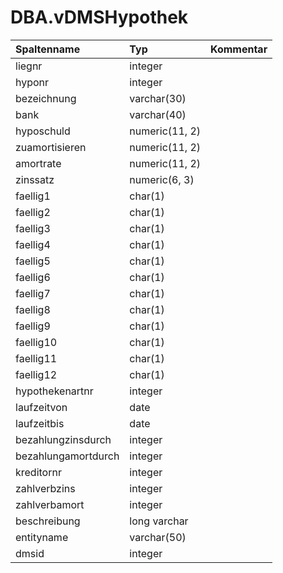 # DBA.vDMSHypothek

|Spaltenname|Typ|Kommentar|
|:----------|:--|:--------|
|liegnr|integer||
|hyponr|integer||
|bezeichnung|varchar(30)||
|bank|varchar(40)||
|hyposchuld|numeric(11, 2)||
|zuamortisieren|numeric(11, 2)||
|amortrate|numeric(11, 2)||
|zinssatz|numeric(6, 3)||
|faellig1|char(1)||
|faellig2|char(1)||
|faellig3|char(1)||
|faellig4|char(1)||
|faellig5|char(1)||
|faellig6|char(1)||
|faellig7|char(1)||
|faellig8|char(1)||
|faellig9|char(1)||
|faellig10|char(1)||
|faellig11|char(1)||
|faellig12|char(1)||
|hypothekenartnr|integer||
|laufzeitvon|date||
|laufzeitbis|date||
|bezahlungzinsdurch|integer||
|bezahlungamortdurch|integer||
|kreditornr|integer||
|zahlverbzins|integer||
|zahlverbamort|integer||
|beschreibung|long varchar||
|entityname|varchar(50)||
|dmsid|integer||
